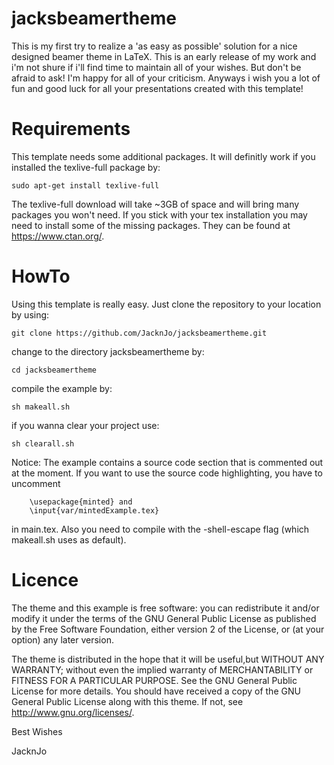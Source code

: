 # jacksbeamertheme

This is my first try to realize a 'as easy as possible' solution for a nice designed beamer theme in LaTeX.
This is an early release of my work and i'm not shure if i'll find time to maintain all of your wishes.
But don't be afraid to ask! I'm happy for all of your criticism.
Anyways i wish you a lot of fun and good luck for all your presentations created with this template!


# Requirements
This template needs some additional packages. It will definitly work if you installed the
texlive-full package by:

    sudo apt-get install texlive-full

The texlive-full download will take ~3GB of space and will bring many packages you won't need.
If you stick with your tex installation you may need to install some of the missing packages. 
They can be found at https://www.ctan.org/.

# HowTo
Using this template is really easy. 
Just clone the repository to your location by using:

    git clone https://github.com/JacknJo/jacksbeamertheme.git

change to the directory jacksbeamertheme by:

    cd jacksbeamertheme

compile the example by:

    sh makeall.sh

if you wanna clear your project use:

    sh clearall.sh


Notice: The example contains a source code section that is commented out at the moment.
		If you want to use the source code highlighting, you have to uncomment

		\usepackage{minted} and
		\input{var/mintedExample.tex}

in main.tex. Also you need to compile with the -shell-escape flag (which makeall.sh uses as default).

# Licence
The theme and this example is free software: you can redistribute it and/or modify it under the terms of the GNU General Public License as published by the Free Software Foundation, either version 2 of the License, or (at your option) any later version.

The theme is distributed in the hope that it will be useful,but WITHOUT ANY WARRANTY; without even the implied warranty of MERCHANTABILITY or FITNESS FOR A PARTICULAR PURPOSE.  See the GNU General Public License for more details. You should have received a copy of the GNU General Public License along with this theme.
If not, see http://www.gnu.org/licenses/.


Best Wishes 

JacknJo

